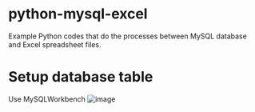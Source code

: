 # python-mysql-excel

Example Python codes that do the processes between MySQL database and Excel spreadsheet files.

# Setup database table 

Use MySQLWorkbench
![image](https://user-images.githubusercontent.com/78300596/140612534-04310ae6-d2a9-4df7-96f1-69dfdc0538f1.png)

